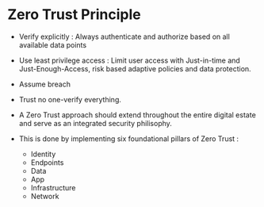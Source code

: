 # Zero Trust Principle

- Verify explicitly : Always authenticate and authorize based on all available data points

- Use least privilege access : Limit user access with Just-in-time and Just-Enough-Access, risk based adaptive policies and data protection.
- Assume breach

- Trust no one-verify everything.

- A Zero Trust approach should extend throughout the entire digital estate and serve as an integrated security philisophy.

- This is done by implementing six foundational pillars of Zero Trust :
    - Identity
    - Endpoints
    - Data
    - App
    - Infrastructure
    - Network

